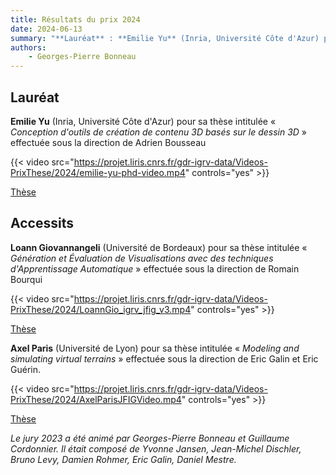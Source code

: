 ```yaml
---
title: Résultats du prix 2024
date: 2024-06-13
summary: "**Lauréat** : **Emilie Yu** (Inria, Université Côte d'Azur) pour sa thèse intitulée « *Conception d'outils de création de contenu 3D basés sur le dessin 3D* » effectuée sous la direction de Adrien Bousseau. <br>**Accessit** : **Loann Giovannangeli** (Université de Bordeaux) pour sa thèse intitulée « *Génération et Évaluation de Visualisations avec des techniques d'Apprentissage Automatique* » effectuée sous la direction de Romain Bourqui, et **Axel Paris** (Université de Lyon) pour sa thèse intitulée « *Modeling and simulating virtual terrains* » effectuée sous la direction de Eric Galin et Eric Guérin. "
authors:
    - Georges-Pierre Bonneau
---
```


## Lauréat

**Emilie Yu** (Inria, Université Côte d'Azur) pour sa thèse intitulée « *Conception d'outils de création de contenu 3D basés sur le dessin 3D* » effectuée sous la direction de Adrien Bousseau

{{< video src="https://projet.liris.cnrs.fr/gdr-igrv-data/Videos-PrixThese/2024/emilie-yu-phd-video.mp4" controls="yes" >}}



[Thèse](https://theses.hal.science/tel-04484971)

## Accessits

**Loann Giovannangeli** (Université de Bordeaux) pour sa thèse intitulée « *Génération et Évaluation de Visualisations avec des techniques d'Apprentissage Automatique* » effectuée sous la direction de Romain Bourqui

{{< video src="https://projet.liris.cnrs.fr/gdr-igrv-data/Videos-PrixThese/2024/LoannGio_igrv_jfig_v3.mp4" controls="yes" >}}



[Thèse](https://theses.hal.science/tel-04312123)

**Axel Paris** (Université de Lyon) pour sa thèse intitulée « *Modeling and simulating virtual terrains* » effectuée sous la direction de Eric Galin et Eric Guérin.

{{< video src="https://projet.liris.cnrs.fr/gdr-igrv-data/Videos-PrixThese/2024/AxelParisJFIGVideo.mp4" controls="yes" >}}



[Thèse](https://theses.hal.science/tel-04502530v1)

*Le jury 2023 a été animé par Georges-Pierre Bonneau et Guillaume Cordonnier. Il était composé de Yvonne Jansen, Jean-Michel Dischler, Bruno Levy, Damien Rohmer, Eric Galin, Daniel Mestre.*